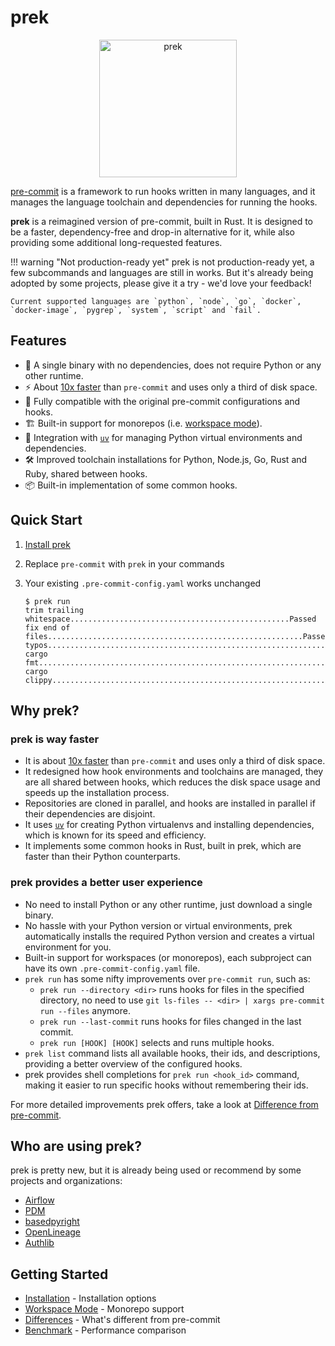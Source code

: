 # prek

<div align="center">
  <img width="220" alt="prek" src="/assets/logo.png" />
</div>

[pre-commit](https://pre-commit.com/) is a framework to run hooks written in many languages, and it manages the language toolchain and dependencies for running the hooks.

**prek** is a reimagined version of pre-commit, built in Rust. It is designed to be a faster, dependency-free and drop-in alternative for it, while also providing some additional long-requested features.

!!! warning "Not production-ready yet"
    prek is not production-ready yet, a few subcommands and languages are still in works. But it's already being adopted by some projects, please give it a try - we'd love your feedback!

    Current supported languages are `python`, `node`, `go`, `docker`, `docker-image`, `pygrep`, `system`, `script` and `fail`.

## Features

- 🚀 A single binary with no dependencies, does not require Python or any other runtime.
- ⚡ About [10x faster](./benchmark.md) than `pre-commit` and uses only a third of disk space.
- 🔄 Fully compatible with the original pre-commit configurations and hooks.
- 🏗️ Built-in support for monorepos (i.e. [workspace mode](./workspace.md)).
- 🐍 Integration with [`uv`](https://github.com/astral-sh/uv) for managing Python virtual environments and dependencies.
- 🛠️ Improved toolchain installations for Python, Node.js, Go, Rust and Ruby, shared between hooks.
- 📦 Built-in implementation of some common hooks.

## Quick Start

1. [Install prek](./installation.md)
2. Replace `pre-commit` with `prek` in your commands
3. Your existing `.pre-commit-config.yaml` works unchanged

    ```console
    $ prek run
    trim trailing whitespace.................................................Passed
    fix end of files.........................................................Passed
    typos....................................................................Passed
    cargo fmt................................................................Passed
    cargo clippy.............................................................Passed
    ```

## Why prek?

### prek is way faster

- It is about [10x faster](./benchmark.md) than `pre-commit` and uses only a third of disk space.
- It redesigned how hook environments and toolchains are managed, they are all shared between hooks, which reduces the disk space usage and speeds up the installation process.
- Repositories are cloned in parallel, and hooks are installed in parallel if their dependencies are disjoint.
- It uses [`uv`](https://github.com/astral-sh/uv) for creating Python virtualenvs and installing dependencies, which is known for its speed and efficiency.
- It implements some common hooks in Rust, built in prek, which are faster than their Python counterparts.

### prek provides a better user experience

- No need to install Python or any other runtime, just download a single binary.
- No hassle with your Python version or virtual environments, prek automatically installs the required Python version and creates a virtual environment for you.
- Built-in support for workspaces (or monorepos), each subproject can have its own `.pre-commit-config.yaml` file.
- `prek run` has some nifty improvements over `pre-commit run`, such as:
  - `prek run --directory <dir>` runs hooks for files in the specified directory, no need to use `git ls-files -- <dir> | xargs pre-commit run --files` anymore.
  - `prek run --last-commit` runs hooks for files changed in the last commit.
  - `prek run [HOOK] [HOOK]` selects and runs multiple hooks.
- `prek list` command lists all available hooks, their ids, and descriptions, providing a better overview of the configured hooks.
- prek provides shell completions for `prek run <hook_id>` command, making it easier to run specific hooks without remembering their ids.

For more detailed improvements prek offers, take a look at [Difference from pre-commit](./diff.md).

## Who are using prek?

prek is pretty new, but it is already being used or recommend by some projects and organizations:

- [Airflow](https://github.com/apache/airflow/issues/44995)
- [PDM](https://github.com/pdm-project/pdm/pull/3593)
- [basedpyright](https://github.com/DetachHead/basedpyright/pull/1413)
- [OpenLineage](https://github.com/OpenLineage/OpenLineage/pull/3965)
- [Authlib](https://github.com/authlib/authlib/pull/804)

## Getting Started

- [Installation](./installation.md) - Installation options
- [Workspace Mode](./workspace.md) - Monorepo support
- [Differences](./diff.md) - What's different from pre-commit
- [Benchmark](./benchmark.md) - Performance comparison
